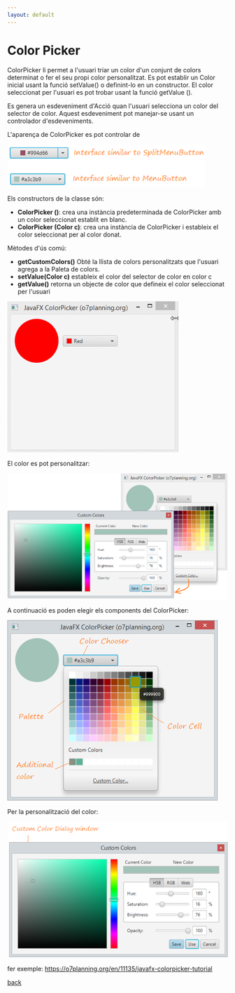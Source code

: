```yaml
---
layout: default
---
```


# Color Picker

ColorPicker li permet a l'usuari triar un color d'un conjunt de colors determinat o fer el seu propi color personalitzat. Es pot establir un Color inicial usant la funció setValue() o definint-lo en un constructor. El color seleccionat per l'usuari es pot trobar usant la funció getValue ().

Es genera un esdeveniment d'Acció quan l'usuari selecciona un color del selector de color. Aquest esdeveniment pot manejar-se usant un controlador d'esdeveniments.

L'aparença de ColorPicker es pot controlar de 

![color Picker](./images/colorPicker5.png)

Els constructors de la classe són:

- **ColorPicker ()**: crea una instància predeterminada de ColorPicker amb un color seleccionat establit en blanc.
- **ColorPicker (Color c)**: crea una instància de ColorPicker i estableix el color seleccionat per al color donat.

Mètodes d'ús comú:
- **getCustomColors()** Obté la llista de colors personalitzats que l'usuari agrega a la Paleta de colors.
- **setValue(Color c)** estableix el color del selector de color en color c
- **getValue()** retorna un objecte de color que defineix el color seleccionat per l'usuari

![color Picker](./images/colorPicker1.gif) 

El color es pot personalitzar:

![color Picker](./images/colorPicker2.png) 

A continuació es poden elegir els components del ColorPicker:

![color Picker](./images/colorPicker3.png) 

Per la personalització del color:

![color Picker](./images/colorPicker4.png) 

fer exemple:
https://o7planning.org/en/11135/javafx-colorpicker-tutorial



[back](../../javafx.html)

